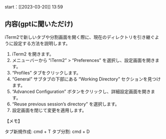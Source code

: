start：[[2023-03-20]] 13:59
## 内容(gptに聞いただけ)

iTerm2で新しいタブや分割画面を開く際に、現在のディレクトリを引き継ぐように設定する方法を説明します。

1.  iTerm2 を開きます。
2.  メニューバーから “iTerm2” > “Preferences” を選択し、設定画面を開きます。
3.  “Profiles” タブをクリックします。
4.  “General” サブタブの下部にある “Working Directory” セクションを見つけます。
5.  “Advanced Configuration” ボタンをクリックし、詳細設定画面を開きます。
6.  “Reuse previous session’s directory” を選択します。
7.  設定画面を閉じて変更を適用します。


【メモ】

タブ新規作成: cmd + T
タブ分割: cmd + D
